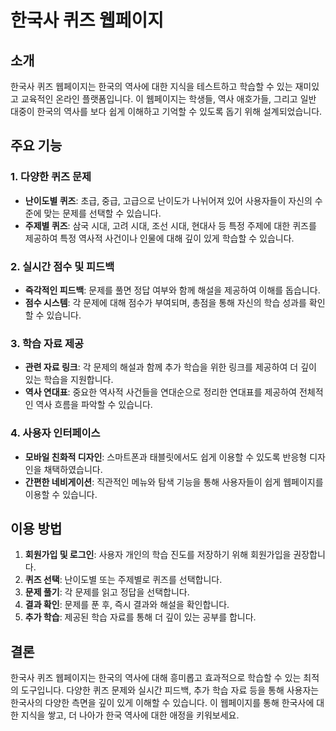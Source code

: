 # 한국사 퀴즈 웹페이지

## 소개

한국사 퀴즈 웹페이지는 한국의 역사에 대한 지식을 테스트하고 학습할 수 있는 재미있고 교육적인 온라인 플랫폼입니다. 이 웹페이지는 학생들, 역사 애호가들, 그리고 일반 대중이 한국의 역사를 보다 쉽게 이해하고 기억할 수 있도록 돕기 위해 설계되었습니다.

## 주요 기능

### 1. 다양한 퀴즈 문제

- **난이도별 퀴즈**: 초급, 중급, 고급으로 난이도가 나뉘어져 있어 사용자들이 자신의 수준에 맞는 문제를 선택할 수 있습니다.
- **주제별 퀴즈**: 삼국 시대, 고려 시대, 조선 시대, 현대사 등 특정 주제에 대한 퀴즈를 제공하여 특정 역사적 사건이나 인물에 대해 깊이 있게 학습할 수 있습니다.

### 2. 실시간 점수 및 피드백

- **즉각적인 피드백**: 문제를 풀면 정답 여부와 함께 해설을 제공하여 이해를 돕습니다.
- **점수 시스템**: 각 문제에 대해 점수가 부여되며, 총점을 통해 자신의 학습 성과를 확인할 수 있습니다.

### 3. 학습 자료 제공

- **관련 자료 링크**: 각 문제의 해설과 함께 추가 학습을 위한 링크를 제공하여 더 깊이 있는 학습을 지원합니다.
- **역사 연대표**: 중요한 역사적 사건들을 연대순으로 정리한 연대표를 제공하여 전체적인 역사 흐름을 파악할 수 있습니다.

### 4. 사용자 인터페이스

- **모바일 친화적 디자인**: 스마트폰과 태블릿에서도 쉽게 이용할 수 있도록 반응형 디자인을 채택하였습니다.
- **간편한 네비게이션**: 직관적인 메뉴와 탐색 기능을 통해 사용자들이 쉽게 웹페이지를 이용할 수 있습니다.

## 이용 방법

1. **회원가입 및 로그인**: 사용자 개인의 학습 진도를 저장하기 위해 회원가입을 권장합니다.
2. **퀴즈 선택**: 난이도별 또는 주제별로 퀴즈를 선택합니다.
3. **문제 풀기**: 각 문제를 읽고 정답을 선택합니다.
4. **결과 확인**: 문제를 푼 후, 즉시 결과와 해설을 확인합니다.
5. **추가 학습**: 제공된 학습 자료를 통해 더 깊이 있는 공부를 합니다.

## 결론

한국사 퀴즈 웹페이지는 한국의 역사에 대해 흥미롭고 효과적으로 학습할 수 있는 최적의 도구입니다. 다양한 퀴즈 문제와 실시간 피드백, 추가 학습 자료 등을 통해 사용자는 한국사의 다양한 측면을 깊이 있게 이해할 수 있습니다. 이 웹페이지를 통해 한국사에 대한 지식을 쌓고, 더 나아가 한국 역사에 대한 애정을 키워보세요.
